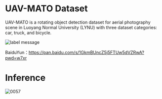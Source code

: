 # UAV-MATO Dataset

UAV-MATO is a rotating object detection dataset for aerial photography scene in Luoyang Normal University (LYNU) with three dataset categories: car, truck, and bicycle. 

![label message](https://github.com/jiaquanshen/UAV-MATO/assets/150510497/2abab80a-f88d-47d4-9f47-96092fad39f9)

BaiduYun：https://pan.baidu.com/s/1GkmBUncZ5j5FTUw5dVZRwA?pwd=w7xr 

# Inference
![0057](https://github.com/user-attachments/assets/d6499556-8127-4e8a-97f2-981ace149a13)

